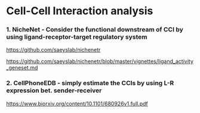 # Cell-Cell Interaction analysis

### 1. NicheNet - Consider the functional downstream of CCI by using ligand-receptor-target regulatory system

https://github.com/saeyslab/nichenetr

https://github.com/saeyslab/nichenetr/blob/master/vignettes/ligand_activity_geneset.md

### 2. CellPhoneEDB - simply estimate the CCIs by using L-R expression bet. sender-receiver

https://www.biorxiv.org/content/10.1101/680926v1.full.pdf

